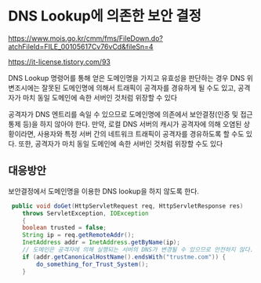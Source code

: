 # DNS Lookup에 의존한 보안 결정

https://www.mois.go.kr/cmm/fms/FileDown.do?atchFileId=FILE_00105617Cv76vCd&fileSn=4

https://it-license.tistory.com/93

DNS Lookup 명령어를 통해 얻은 도메인명을 가지고 유효성을 판단하는 경우 DNS 위변조시에는
잘못된 도메인명에 의해서 트래픽이 공격자를 경유하게 될 수도 있고, 공격자가 마치 동일 도메인에
속한 서버인 것처럼 위장할 수 있다

공격자가 DNS 엔트리를 속일 수 있으므로 도메인명에 의존에서 보안결정(인증 및 접근 통제 등)을 
하지 않아야 한다. 만약, 로컬 DNS 서버의 캐시가 공격자에 의해 오염된 상황이라면, 사용자와 
특정 서버 간의 네트워크 트래픽이 공격자를 경유하도록 할 수도 있다. 또한, 공격자가 마치 동일 
도메인에 속한 서버인 것처럼 위장할 수도 있다

## 대응방안
보안결정에서 도메인명을 이용한 DNS lookup을 하지 않도록 한다.

```java
 public void doGet(HttpServletRequest req, HttpServletResponse res) 
    throws ServletException, IOException 
    {
    boolean trusted = false;
    String ip = req.getRemoteAddr();
    InetAddress addr = InetAddress.getByName(ip);
    // 도메인은 공격자에 의해 실행되는 서버의 DNS가 변경될 수 있으므로 안전하지 않다.
    if (addr.getCanonicalHostName().endsWith("trustme.com")) {
        do_something_for_Trust_System();
    }
```